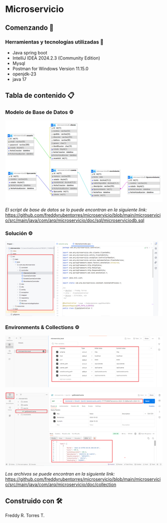 # Microservicio
## Comenzando 🚀
### Herramientas y tecnologías utilizadas 🔧

* Java spring boot 
* IntelliJ IDEA 2024.2.3 (Community Edition)
* Mysql
* Postman for Windows Version 11.15.0
* openjdk-23
* java 17

## Tabla de contenido 📋
### Modelo de Base de Datos ⚙️

![Base de Datos](https://github.com/freddyrubentorres/microservicio/blob/main/microservicio/src/main/java/com/arq/microservicio/doc/img/modelo.png)

_El script de base de datos se lo puede encontran en la siguiente link:_
https://github.com/freddyrubentorres/microservicio/blob/main/microservicio/src/main/java/com/arq/microservicio/doc/sql/microserviciodb.sql

### Solución ⚙️
![Solución](https://github.com/freddyrubentorres/microservicio/blob/main/microservicio/src/main/java/com/arq/microservicio/doc/img/solucion.png)

### Environments & Collections ⚙️

![Environments](https://github.com/freddyrubentorres/microservicio/blob/main/microservicio/src/main/java/com/arq/microservicio/doc/img/environments.png)

![Environments](https://github.com/freddyrubentorres/microservicio/blob/main/microservicio/src/main/java/com/arq/microservicio/doc/img/collections.png)

_Los archivos se puede encontran en la siguiente link:_
https://github.com/freddyrubentorres/microservicio/blob/main/microservicio/src/main/java/com/arq/microservicio/doc/collection

## Construido con 🛠️
Freddy R. Torres T.
